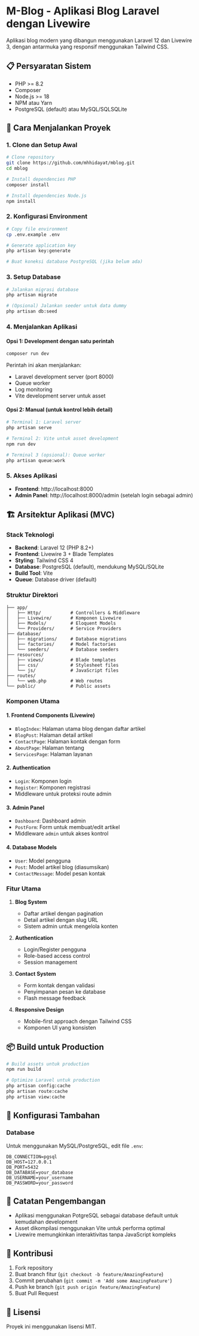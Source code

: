 # M-Blog - Aplikasi Blog Laravel dengan Livewire

Aplikasi blog modern yang dibangun menggunakan Laravel 12 dan Livewire 3, dengan antarmuka yang responsif menggunakan Tailwind CSS.

## 📋 Persyaratan Sistem

- PHP >= 8.2
- Composer
- Node.js >= 18
- NPM atau Yarn
- PostgreSQL (default) atau MySQL/SQLSQLite

## 🚀 Cara Menjalankan Proyek

### 1. Clone dan Setup Awal

```bash
# Clone repository
git clone https://github.com/mhhidayat/mblog.git
cd mblog

# Install dependencies PHP
composer install

# Install dependencies Node.js
npm install
```

### 2. Konfigurasi Environment

```bash
# Copy file environment
cp .env.example .env

# Generate application key
php artisan key:generate

# Buat koneksi database PostgreSQL (jika belum ada)
```

### 3. Setup Database

```bash
# Jalankan migrasi database
php artisan migrate

# (Opsional) Jalankan seeder untuk data dummy
php artisan db:seed
```

### 4. Menjalankan Aplikasi

#### Opsi 1: Development dengan satu perintah
```bash
composer run dev
```
Perintah ini akan menjalankan:
- Laravel development server (port 8000)
- Queue worker
- Log monitoring
- Vite development server untuk asset

#### Opsi 2: Manual (untuk kontrol lebih detail)
```bash
# Terminal 1: Laravel server
php artisan serve

# Terminal 2: Vite untuk asset development
npm run dev

# Terminal 3 (opsional): Queue worker
php artisan queue:work
```

### 5. Akses Aplikasi

- **Frontend**: http://localhost:8000
- **Admin Panel**: http://localhost:8000/admin (setelah login sebagai admin)

## 🏗️ Arsitektur Aplikasi (MVC)

### Stack Teknologi
- **Backend**: Laravel 12 (PHP 8.2+)
- **Frontend**: Livewire 3 + Blade Templates
- **Styling**: Tailwind CSS 4
- **Database**: PostgreSQL (default), mendukung MySQL/SQLite
- **Build Tool**: Vite
- **Queue**: Database driver (default)

### Struktur Direktori

```
├── app/
│   ├── Http/           # Controllers & Middleware
│   ├── Livewire/       # Komponen Livewire
│   ├── Models/         # Eloquent Models
│   └── Providers/      # Service Providers
├── database/
│   ├── migrations/     # Database migrations
│   ├── factories/      # Model factories
│   └── seeders/        # Database seeders
├── resources/
│   ├── views/          # Blade templates
│   ├── css/            # Stylesheet files
│   └── js/             # JavaScript files
├── routes/
│   └── web.php         # Web routes
└── public/             # Public assets
```

### Komponen Utama

#### 1. **Frontend Components (Livewire)**
- `BlogIndex`: Halaman utama blog dengan daftar artikel
- `BlogPost`: Halaman detail artikel
- `ContactPage`: Halaman kontak dengan form
- `AboutPage`: Halaman tentang
- `ServicesPage`: Halaman layanan

#### 2. **Authentication**
- `Login`: Komponen login
- `Register`: Komponen registrasi
- Middleware untuk proteksi route admin

#### 3. **Admin Panel**
- `Dashboard`: Dashboard admin
- `PostForm`: Form untuk membuat/edit artikel
- Middleware `admin` untuk akses kontrol

#### 4. **Database Models**
- `User`: Model pengguna
- `Post`: Model artikel blog (diasumsikan)
- `ContactMessage`: Model pesan kontak

### Fitur Utama

1. **Blog System**
   - Daftar artikel dengan pagination
   - Detail artikel dengan slug URL
   - Sistem admin untuk mengelola konten

2. **Authentication**
   - Login/Register pengguna
   - Role-based access control
   - Session management

3. **Contact System**
   - Form kontak dengan validasi
   - Penyimpanan pesan ke database
   - Flash message feedback

4. **Responsive Design**
   - Mobile-first approach dengan Tailwind CSS
   - Komponen UI yang konsisten


## 📦 Build untuk Production

```bash
# Build assets untuk production
npm run build

# Optimize Laravel untuk production
php artisan config:cache
php artisan route:cache
php artisan view:cache
```

## 🔧 Konfigurasi Tambahan

### Database
Untuk menggunakan MySQL/PostgreSQL, edit file `.env`:
```env
DB_CONNECTION=pgsql
DB_HOST=127.0.0.1
DB_PORT=5432
DB_DATABASE=your_database
DB_USERNAME=your_username
DB_PASSWORD=your_password
```

## 📝 Catatan Pengembangan

- Aplikasi menggunakan PotgreSQL sebagai database default untuk kemudahan development
- Asset dikompilasi menggunakan Vite untuk performa optimal
- Livewire memungkinkan interaktivitas tanpa JavaScript kompleks

## 🤝 Kontribusi

1. Fork repository
2. Buat branch fitur (`git checkout -b feature/AmazingFeature`)
3. Commit perubahan (`git commit -m 'Add some AmazingFeature'`)
4. Push ke branch (`git push origin feature/AmazingFeature`)
5. Buat Pull Request

## 📄 Lisensi

Proyek ini menggunakan lisensi MIT.